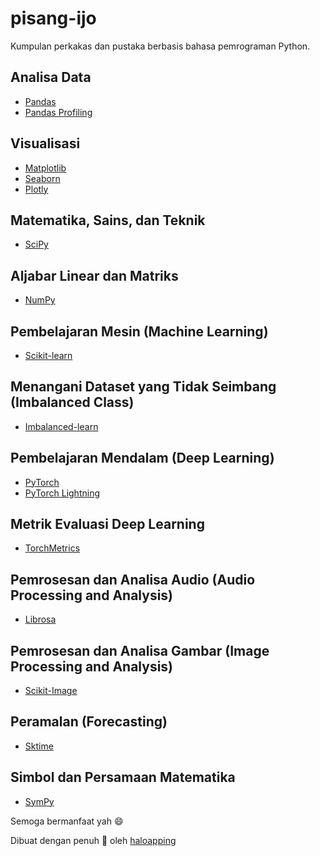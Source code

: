 # pisang-ijo
Kumpulan perkakas dan pustaka berbasis bahasa pemrograman Python.

## Analisa Data
- [Pandas](https://pandas.pydata.org/)
- [Pandas Profiling](https://pandas-profiling.ydata.ai/docs/master/index.html)

## Visualisasi
- [Matplotlib](https://matplotlib.org/)
- [Seaborn](https://seaborn.pydata.org/)
- [Plotly](https://plotly.com/python/)

## Matematika, Sains, dan Teknik
- [SciPy](https://docs.scipy.org/doc/scipy/index.html)

## Aljabar Linear dan Matriks
- [NumPy](https://numpy.org/)

## Pembelajaran Mesin (Machine Learning)
- [Scikit-learn](https://scikit-learn.org/stable/index.html)

## Menangani Dataset yang Tidak Seimbang (Imbalanced Class)
- [Imbalanced-learn](https://imbalanced-learn.org/stable/)

## Pembelajaran Mendalam (Deep Learning)
- [PyTorch](https://pytorch.org/)
- [PyTorch Lightning](https://pytorch-lightning.readthedocs.io/en/latest/)

## Metrik Evaluasi Deep Learning
- [TorchMetrics](https://torchmetrics.readthedocs.io/en/latest/)

## Pemrosesan dan Analisa Audio (Audio Processing and Analysis)
- [Librosa](https://librosa.org/)

##  Pemrosesan dan Analisa Gambar (Image Processing and Analysis)
- [Scikit-Image](https://scikit-image.org/)

## Peramalan (Forecasting)
- [Sktime](https://www.sktime.org/en/stable/)

## Simbol dan Persamaan Matematika
- [SymPy](https://www.sympy.org/en/index.html)

Semoga bermanfaat yah 😄

Dibuat dengan penuh 💚 oleh [haloapping](https://haloapping.github.io/)
